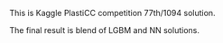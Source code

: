 This is Kaggle PlastiCC competition 77th/1094 solution.

The final result is blend of LGBM and NN solutions.
